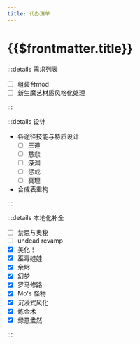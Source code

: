 ```yaml
---
title: 代办清单
---
```


# {{$frontmatter.title}}

:::details 需求列表

- [ ] 组装台mod  
- [ ] 新生魔艺材质风格化处理  

:::

:::details 设计

- 各途径技能与特质设计
  - [ ] 王道
  - [ ] 慈悲
  - [ ] 深渊
  - [ ] 惩戒
  - [ ] 真理
- 合成表重构

:::

:::details 本地化补全

- [ ] 禁忌与奥秘  
- [ ] undead revamp  
- [x] 美化！  
- [x] 巫毒娃娃  
- [x] 余烬  
- [x] 幻梦  
- [x] 罗马修路  
- [x] Mo's 怪物  
- [x] 沉浸式风化  
- [x] 炼金术  
- [x] 绿意盎然  

:::